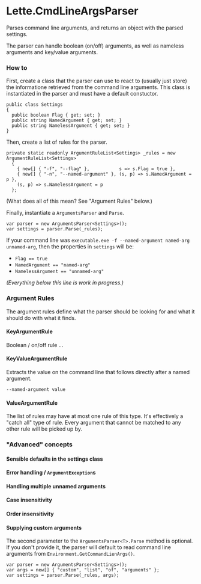 Lette.CmdLineArgsParser
=======================

Parses command line arguments, and returns an object with the parsed settings.

The parser can handle boolean (on/off) arguments, as well as nameless arguments and key/value arguments.

### How to

First, create a class that the parser can use to react to (usually just store) the informatione retrieved from the command line arguments. This class is instantiated in the parser and must have a default constuctor.

```
public class Settings
{
  public boolean Flag { get; set; }
  public string NamedArgument { get; set; }
  public string NamelessArgument { get; set; }
}
```

Then, create a list of rules for the parser.

```
private static readonly ArgumentRuleList<Settings> _rules = new ArgumentRuleList<Settings>
  {
    { new[] { "-f", "--flag" },           s => s.Flag = true },
    { new[] { "-n", "--named-argument" }, (s, p) => s.NamedArgument = p },
    (s, p) => s.NamelessArgument = p
  };
```
(What does all of this mean? See "Argument Rules" below.)

Finally, instantiate a `ArgumentsParser` and `Parse`.

```
var parser = new ArgumentsParser<Settings>();
var settings = parser.Parse(_rules);
```

If your command line was `executable.exe -f --named-argument named-arg unnamed-arg`, then the properties in `settings` will be:
* `Flag == true`
* `NamedArgument == "named-arg"`
* `NamelessArgument == "unnamed-arg"`


*(Everything below this line is work in progress.)*

### Argument Rules
The argument rules define what the parser should be looking for and what it should do with what it finds.

#### KeyArgumentRule
Boolean / on/off rule ...

#### KeyValueArgumentRule
Extracts the value on the command line that follows directly after a named argument.
```
--named-argument value
```

#### ValueArgumentRule
The list of rules may have at most one rule of this type. It's effectively a "catch all" type of rule. Every argument that cannot be matched to any other rule will be picked up by.

### "Advanced" concepts

#### Sensible defaults in the settings class
#### Error handling / `ArgumentException`s
#### Handling multiple unnamed arguments
#### Case insensitivity
#### Order insensitivity
#### Supplying custom arguments
The second parameter to the `ArgumentsParser<T>.Parse` method is optional. If you don't provide it, the parser will default to read command line arguments from `Environment.GetCommandLienArgs()`.
```
var parser = new ArgumentsParser<Settings>();
var args = new[] { "custom", "list", "of", "arguments" };
var settings = parser.Parse(_rules, args);
```

